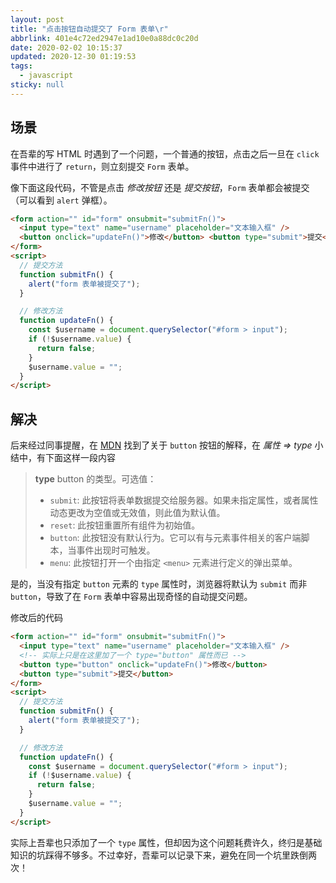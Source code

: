 ```yaml
---
layout: post
title: "点击按钮自动提交了 Form 表单\r"
abbrlink: 401e4c72ed2947e1ad10e0a88dc0c20d
date: 2020-02-02 10:15:37
updated: 2020-12-30 01:19:53
tags:
  - javascript
sticky: null
---
```


## 场景

在吾辈的写 HTML 时遇到了一个问题，一个普通的按钮，点击之后一旦在 `click` 事件中进行了 `return`，则立刻提交 `Form` 表单。

像下面这段代码，不管是点击 _修改按钮_ 还是 _提交按钮_，`Form` 表单都会被提交（可以看到 `alert` 弹框）。

```html
<form action="" id="form" onsubmit="submitFn()">
  <input type="text" name="username" placeholder="文本输入框" />
  <button onclick="updateFn()">修改</button> <button type="submit">提交</button>
</form>
<script>
  // 提交方法
  function submitFn() {
    alert("form 表单被提交了");
  }

  // 修改方法
  function updateFn() {
    const $username = document.querySelector("#form > input");
    if (!$username.value) {
      return false;
    }
    $username.value = "";
  }
</script>
```

## 解决

后来经过同事提醒，在 [MDN](https://developer.mozilla.org/zh-CN/docs/Web/HTML/Element/button#%E5%B1%9E%E6%80%A7) 找到了关于 `button` 按钮的解释，在 _属性 => type_ 小结中，有下面这样一段内容

> **type**
> button 的类型。可选值：
>
> - `submit`: 此按钮将表单数据提交给服务器。如果未指定属性，或者属性动态更改为空值或无效值，则此值为默认值。
> - `reset`: 此按钮重置所有组件为初始值。
> - `button`: 此按钮没有默认行为。它可以有与元素事件相关的客户端脚本，当事件出现时可触发。
> - `menu`: 此按钮打开一个由指定 `<menu>` 元素进行定义的弹出菜单。

是的，当没有指定 `button` 元素的 `type` 属性时，浏览器将默认为 `submit` 而非 `button`，导致了在 `Form` 表单中容易出现奇怪的自动提交问题。

修改后的代码

```html
<form action="" id="form" onsubmit="submitFn()">
  <input type="text" name="username" placeholder="文本输入框" />
  <!-- 实际上只是在这里加了一个 type="button" 属性而已 -->
  <button type="button" onclick="updateFn()">修改</button>
  <button type="submit">提交</button>
</form>
<script>
  // 提交方法
  function submitFn() {
    alert("form 表单被提交了");
  }

  // 修改方法
  function updateFn() {
    const $username = document.querySelector("#form > input");
    if (!$username.value) {
      return false;
    }
    $username.value = "";
  }
</script>
```

实际上吾辈也只添加了一个 `type` 属性，但却因为这个问题耗费许久，终归是基础知识的坑踩得不够多。不过幸好，吾辈可以记录下来，避免在同一个坑里跌倒两次！
